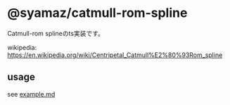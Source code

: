 # @syamaz/catmull-rom-spline

Catmull-rom splineのts実装です。

wikipedia: https://en.wikipedia.org/wiki/Centripetal_Catmull%E2%80%93Rom_spline

## usage

see [example.md](./docs/example.md)